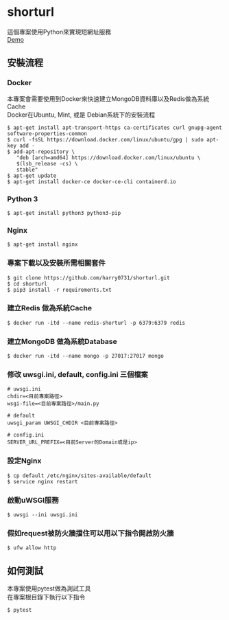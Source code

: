 # shorturl  

這個專案使用Python來實現短網址服務  
[Demo](http://188.166.219.73/)  

## 安裝流程
### Docker
本專案會需要使用到Docker來快速建立MongoDB資料庫以及Redis做為系統Cache  
Docker在Ubuntu, Mint, 或是 Debian系統下的安裝流程  
```
$ apt-get install apt-transport-https ca-certificates curl gnupg-agent software-properties-common
$ curl -fsSL https://download.docker.com/linux/ubuntu/gpg | sudo apt-key add -
$ add-apt-repository \
   "deb [arch=amd64] https://download.docker.com/linux/ubuntu \
   $(lsb_release -cs) \
   stable"
$ apt-get update
$ apt-get install docker-ce docker-ce-cli containerd.io
```  

### Python 3
```  
$ apt-get install python3 python3-pip
```  
### Nginx  
```  
$ apt-get install nginx
```  
### 專案下載以及安裝所需相關套件
```  
$ git clone https://github.com/harry0731/shorturl.git
$ cd shorturl
$ pip3 install -r requirements.txt
```
### 建立Redis 做為系統Cache
```
$ docker run -itd --name redis-shorturl -p 6379:6379 redis
```  
### 建立MongoDB 做為系統Database
```
$ docker run -itd --name mongo -p 27017:27017 mongo
```
### 修改 uwsgi.ini, default, config.ini 三個檔案  
```
# uwsgi.ini
chdir=<目前專案路徑>
wsgi-file=<目前專案路徑>/main.py

# default
uwsgi_param UWSGI_CHDIR <目前專案路徑>

# config.ini 
SERVER_URL_PREFIX=<目前Server的Domain或是ip>
```  
### 設定Nginx
```  
$ cp default /etc/nginx/sites-available/default
$ service nginx restart
```  
### 啟動uWSGI服務
```  
$ uwsgi --ini uwsgi.ini
```  
### 假如request被防火牆擋住可以用以下指令開啟防火牆
```
$ ufw allow http
```

## 如何測試  
本專案使用pytest做為測試工具  
在專案根目錄下執行以下指令
```  
$ pytest
```
